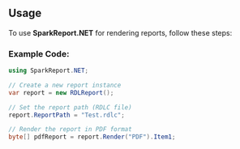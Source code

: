 ## Usage

To use **SparkReport.NET** for rendering reports, follow these steps:

### Example Code:

```csharp
using SparkReport.NET;

// Create a new report instance
var report = new RDLReport();

// Set the report path (RDLC file)
report.ReportPath = "Test.rdlc";

// Render the report in PDF format
byte[] pdfReport = report.Render("PDF").Item1;
